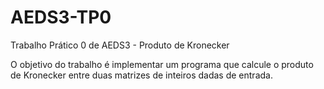 AEDS3-TP0
=========

Trabalho Prático 0 de AEDS3 - Produto de Kronecker

O objetivo do trabalho é implementar um programa que calcule o produto de Kronecker entre duas matrizes de inteiros dadas de entrada.
